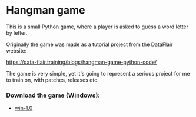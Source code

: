 # Hangman game

This is a small Python game, where a player is asked to guess a word letter by letter. 

Originally the game was made as a tutorial project from the DataFlair website:

https://data-flair.training/blogs/hangman-game-python-code/

The game is very simple, yet it's going to represent a serious project for me to train on, with patches, releases etc. 

### Download the game (Windows):
- [win-1.0]


[win-1.0]: https://drive.google.com/file/d/145NkwZUeJFM4BqeSAMnS_mtkBao8zj5B/view?usp=sharing